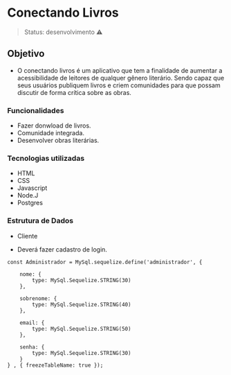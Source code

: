 <h1> Conectando Livros </h1>

> Status: desenvolvimento ⚠️
## Objetivo
* O conectando livros é um aplicativo que tem a finalidade de aumentar a acessibilidade de leitores de qualquer gênero literário. Sendo capaz que seus usuários publiquem livros e criem comunidades para que possam discutir de forma crítica sobre as obras.

### Funcionalidades 
* Fazer donwload de livros.
* Comunidade integrada.
* Desenvolver obras literárias.


### Tecnologias utilizadas 
* HTML
* CSS
* Javascript
* Node.J
* Postgres


 ### Estrutura de Dados
* Cliente
 - Deverá fazer cadastro de login.
~~~~MySql
const Administrador = MySql.sequelize.define('administrador', {

    nome: {
        type: MySql.Sequelize.STRING(30)
    },

    sobrenome: {
        type: MySql.Sequelize.STRING(40)
    },

    email: {
        type: MySql.Sequelize.STRING(50)
    },

    senha: {
        type: MySql.Sequelize.STRING(30)
    }
} , { freezeTableName: true });
~~~~
